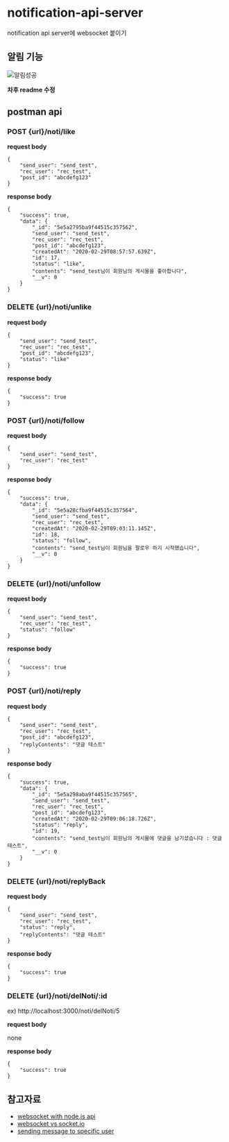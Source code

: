 # notification-api-server
notification api server에
websocket 붙이기

## 알림 기능
![알림성공](https://user-images.githubusercontent.com/37662184/76728900-3ed59d00-679b-11ea-91d6-037b7228ce65.png)

**차후 readme 수정**
## postman api
### POST {url}/noti/like
**request body**
```
{
	"send_user": "send_test",
	"rec_user": "rec_test",
	"post_id": "abcdefg123"
}
```
**response body**
```
{
    "success": true,
    "data": {
        "_id": "5e5a2795ba9f44515c357562",
        "send_user": "send_test",
        "rec_user": "rec_test",
        "post_id": "abcdefg123",
        "createdAt": "2020-02-29T08:57:57.639Z",
        "id": 17,
        "status": "like",
        "contents": "send_test님이 회원님의 게시물을 좋아합니다",
        "__v": 0
    }
}
```
### DELETE {url}/noti/unlike
**request body**
```
{
	"send_user": "send_test",
	"rec_user": "rec_test",
	"post_id": "abcdefg123",
	"status": "like"
}
```
**response body**
```
{
    "success": true
}
```

### POST {url}/noti/follow
**request body**
```
{
	"send_user": "send_test",
	"rec_user": "rec_test"
}
```
**response body**
```
{
    "success": true,
    "data": {
        "_id": "5e5a28cfba9f44515c357564",
        "send_user": "send_test",
        "rec_user": "rec_test",
        "createdAt": "2020-02-29T09:03:11.145Z",
        "id": 18,
        "status": "follow",
        "contents": "send_test님이 회원님을 팔로우 하기 시작했습니다",
        "__v": 0
    }
}
```

### DELETE {url}/noti/unfollow
**request body**
```
{
	"send_user": "send_test",
	"rec_user": "rec_test",
	"status": "follow"
}
```
**response body**
```
{
    "success": true
}
```

### POST {url}/noti/reply
**request body**
```
{
	"send_user": "send_test",
	"rec_user": "rec_test",
	"post_id": "abcdefg123",
	"replyContents": "댓글 테스트"
}
```
**response body**
```
{
    "success": true,
    "data": {
        "_id": "5e5a298aba9f44515c357565",
        "send_user": "send_test",
        "rec_user": "rec_test",
        "post_id": "abcdefg123",
        "createdAt": "2020-02-29T09:06:18.726Z",
        "status": "reply",
        "id": 19,
        "contents": "send_test님이 회원님의 게시물에 댓글을 남기셨습니다 : 댓글 테스트",
        "__v": 0
    }
}
```

### DELETE {url}/noti/replyBack
**request body**
```
{
	"send_user": "send_test",
	"rec_user": "rec_test",
	"status": "reply",
	"replyContents": "댓글 테스트"
}
```
**response body**
```
{
    "success": true
}
```


### DELETE {url}/noti/delNoti/:id
ex) http://localhost:3000/noti/delNoti/5  

**request body**  

none  

**response body**
```
{
    "success": true
}
```

## 참고자료
* [websocket with node.js api](https://www.dontpanicblog.co.uk/2016/04/17/websocket-push-notifications-with-node-js/)  
* [websocket vs socket.io](https://d2.naver.com/helloworld/1336)  
* [sending message to specific user](https://www.codershood.info/2016/01/24/sending-message-specific-user-socket-io/)